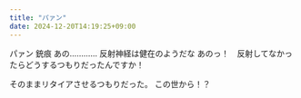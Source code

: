 ```yaml
---
title: "パァン"
date: 2024-12-20T14:19:25+09:00
---
```

パァン
銃痕
あの…………
反射神経は健在のようだな
あのっ！　反射してなかったらどうするつもりだったんですか！

そのままリタイアさせるつもりだった。
この世から！？
